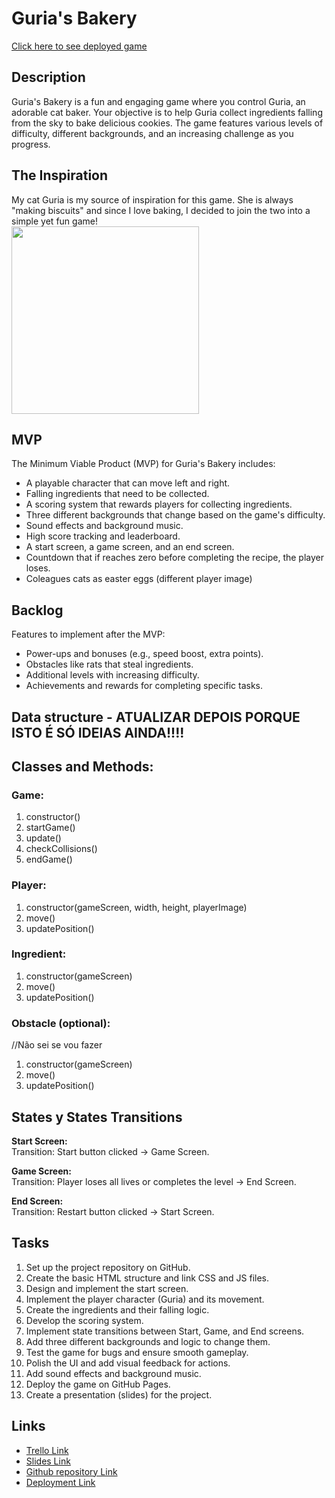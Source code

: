 # Guria's Bakery

[Click here to see deployed game](http://github.com)

## Description
Guria's Bakery is a fun and engaging game where you control Guria, an adorable cat baker. Your objective is to help Guria collect ingredients falling from the sky to bake delicious cookies. The game features various levels of difficulty, different backgrounds, and an increasing challenge as you progress.

## The Inspiration
My cat Guria is my source of inspiration for this game. She is always "making biscuits" and since I love baking, I decided to join the two into a simple yet fun game!
<br> 
<img src="../gurias-bakery/images/Guria.jpg" width="300"/>
<br>

## MVP
The Minimum Viable Product (MVP) for Guria's Bakery includes:
<ul>
<li>A playable character that can move left and right.
<li>Falling ingredients that need to be collected.
<li>A scoring system that rewards players for collecting ingredients.
<li>Three different backgrounds that change based on the game's difficulty.
<li>Sound effects and background music.
<li>High score tracking and leaderboard.
<li>A start screen, a game screen, and an end screen.
<li>Countdown that if reaches zero before completing the recipe, the player loses. 
<li>Coleagues cats as easter eggs (different player image)
</ul>

## Backlog
Features to implement after the MVP:
<ul>
<li>Power-ups and bonuses (e.g., speed boost, extra points).
<li>Obstacles like rats that steal ingredients.
<li>Additional levels with increasing difficulty.
<li>Achievements and rewards for completing specific tasks.
</ul>


## Data structure - ATUALIZAR DEPOIS PORQUE ISTO É SÓ IDEIAS AINDA!!!!
<h2>Classes and Methods:</h2>

<h3>Game:</h3>
<ol>
<li>constructor()
<li>startGame()
<li>update()
<li>checkCollisions()
<li>endGame()
</ol>

<h3>Player:</h3>
<ol>
<li>constructor(gameScreen, width, height, playerImage)
<li>move()
<li>updatePosition()
</ol>

<h3>Ingredient:</h3>
<ol>
<li>constructor(gameScreen)
<li>move()
<li>updatePosition()
</ol>

<h3>Obstacle (optional):</h3> //Não sei se vou fazer
<ol>
<li>constructor(gameScreen)
<li>move()
<li>updatePosition()
</ol>

## States y States Transitions

<strong>Start Screen:</strong><br>
Transition: Start button clicked -> Game Screen.

<strong>Game Screen:</strong><br>
Transition: Player loses all lives or completes the level -> End Screen.

<strong>End Screen:</strong><br>
Transition: Restart button clicked -> Start Screen.

## Tasks
<ol>
<li>Set up the project repository on GitHub.
<li>Create the basic HTML structure and link CSS and JS files.
<li>Design and implement the start screen.
<li>Implement the player character (Guria) and its movement.
<li>Create the ingredients and their falling logic.
<li>Develop the scoring system.
<li>Implement state transitions between Start, Game, and End screens.
<li>Add three different backgrounds and logic to change them.
<li>Test the game for bugs and ensure smooth gameplay.
<li>Polish the UI and add visual feedback for actions.
<li>Add sound effects and background music.
<li>Deploy the game on GitHub Pages.
<li>Create a presentation (slides) for the project.
</ol>

## Links

- [Trello Link](https://trello.com)
- [Slides Link](http://slides.com)
- [Github repository Link](http://github.com)
- [Deployment Link](http://github.com)